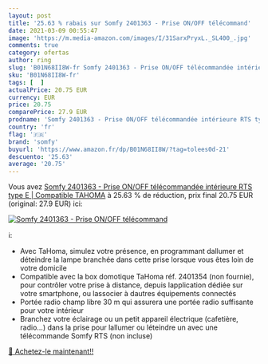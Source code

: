 ```yaml
---
layout: post
title: '25.63 % rabais sur Somfy 2401363 - Prise ON/OFF télécommand'
date: 2021-03-09 00:55:47
image: 'https://m.media-amazon.com/images/I/31SarxPryxL._SL400_.jpg'
comments: true
category: ofertas
author: ring
slug: 'B01N68II8W-fr Somfy 2401363 - Prise ON/OFF télécommandée intérieure RTS...'
sku: 'B01N68II8W-fr'
tags: [  ]
actualPrice: 20.75 EUR
currency: EUR
price: 20.75
comparePrice: 27.9 EUR
prodname: 'Somfy 2401363 - Prise ON/OFF télécommandée intérieure RTS type E | Compatible TAHOMA'
country: 'fr'
flag: '🇫🇷'
brand: 'somfy'
buyurl: 'https://www.amazon.fr/dp/B01N68II8W/?tag=tolees0d-21'
descuento: '25.63'
average: '20.75'
---
```


Vous avez [Somfy 2401363 - Prise ON/OFF télécommandée intérieure RTS type E | Compatible TAHOMA](https://www.amazon.fr/dp/B01N68II8W/?tag=tolees0d-21)  à  25.63 % de réduction, prix final  20.75 EUR (original: 27.9 EUR) ici:

[![Somfy 2401363 - Prise ON/OFF télécommand](https://m.media-amazon.com/images/I/31SarxPryxL._SL400_.jpg)](https://www.amazon.fr/dp/B01N68II8W/?tag=tolees0d-21)

ℹ️:

- Avec TaHoma, simulez votre présence, en programmant dallumer et déteindre la lampe branchée dans cette prise lorsque vous êtes loin de votre domicile
- Compatible avec la box domotique TaHoma réf. 2401354 (non fournie), pour contrôler votre prise à distance, depuis lapplication dédiée sur votre smartphone, ou lassocier à dautres équipements connectés
- Portée radio champ libre 30 m qui assurera une portée radio suffisante pour votre intérieur
- Branchez votre éclairage ou un petit appareil électrique (cafetière, radio...) dans la prise pour lallumer ou léteindre un avec une télécommande Somfy RTS (non incluse)

[🛒 Achetez-le maintenant!!](https://www.amazon.fr/dp/B01N68II8W/?tag=tolees0d-21)
